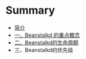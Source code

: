 # Summary

* [简介](README.md)
* [一、Beanstalkd 的重点概念](yi-3001-beanstalkd-de-zhong-dian-gai-nian.md)
* [二、Beanstalkd的生命周期](er-3001-beanstalkd-de-sheng-ming-zhou-qi.md)
* 三、Beanstalkd的优先级

